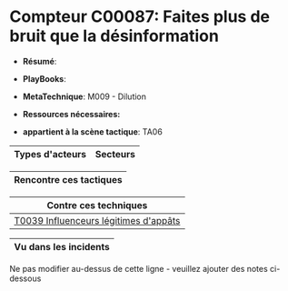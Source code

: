 # Compteur C00087: Faites plus de bruit que la désinformation

* **Résumé**:

* **PlayBooks**:

* **MetaTechnique**: M009 - Dilution

* **Ressources nécessaires:**

* **appartient à la scène tactique**: TA06


|Types d'acteurs |Secteurs |
|----------- |------- |



|Rencontre ces tactiques |
|---------------------- |



|Contre ces techniques |
|------------------------- |
|[T0039 Influenceurs légitimes d'appâts](../../generated_pages/techniques/T0039.md) |



|Vu dans les incidents |
|----------------- |


Ne pas modifier au-dessus de cette ligne - veuillez ajouter des notes ci-dessous